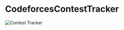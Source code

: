 # CodeforcesContestTracker

![Contest Tracker ](https://github.com/user-attachments/assets/48a1e42a-d04c-430c-a784-38e4f2255f6a)
